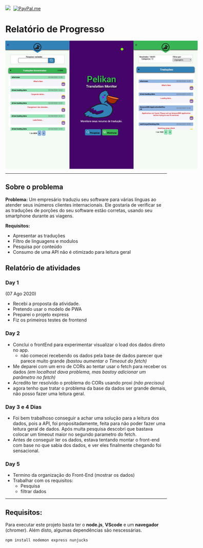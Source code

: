 <a href ="https://www.linkedin.com/in/henrickyl/"><img src="https://image.flaticon.com/icons/svg/174/174857.svg" width="20" style="margin-right:5px"></a>
[![PayPal.me](https://img.shields.io/badge/paypal-donate-119fde.svg)](https://www.paypal.com/cgi-bin/webscr?cmd=_donations&business=5EYBZRRUNZ7UA&currency_code=BRL&source=url)

# Relatório de Progresso
<div style="display:flex; flex-direction:row;">
<img src="public/img/3_search.jpeg" width="200px">
<img src="public/img/1_home.jpeg" width="200px">
<img src="public/img/2_monitor.jpeg" width="200px">
</div>


<hr>

## Sobre o problema

**Problema:** Um empresário traduziu seu software para várias línguas ao atender seus inúmeros clientes internacionais. Ele gostaria de verificar se as traduções de porções do seu software estão corretas, usando seu smartphone durante as viagens.

**Requisitos:**
* Apresentar as traduções
* Filtro de linguagens e modulos
* Pesquisa por conteúdo
* Consumo de uma API não é otimizado para leitura geral

## Relatório de atividades

### Day 1
(07 Ago 2020)

* Recebi a proposta da atividade.
* Pretendo usar o modelo de PWA
* Preparei o projeto express
* Fiz os primeiros testes de frontend

### Day 2 

* Conclui o frontEnd para experimentar visualizar o load dos dados direto no app.
    - não comecei recebendo os dados pela base de dados parecer que parece muito grande *(bastou aumentar o Timeout do fetch)*
* Me deparei com um erro de CORs ao tentar usar o fetch para receber os dados *(em localhost dava problema, mas bastoy adicionar um parâmetro no fetch)*
* Acredito ter resolvido o problema do CORs usando proxi *(não precisou)*
* agora tenho que tratar o problema da base da dados ser grande demais, não posso fazer uma leitura geral.

### Day 3 e 4 Dias

* Foi bem trabalhoso conseguir a achar uma solução para a leitura dos dados, pois a API, foi propositadamente, feita para não poder fazer uma leitura geral de dados. Após muita pesquisa descobri que bastava colocar um timeout maior no segundo parametro do fetch.
* Antes de conseguir ler os dados, estava tentando montar o front-end com base no que sabia dos dados, e ver eles finalmente chegando foi sensacional.

### Day 5

* Termino da organização do Front-End (mostrar os dados)
* Trabalhar com os requisitos:
    - Pesquisa
    - filtrar dados



<hr>

## Requisitos:

Para executar este projeto basta ter o **node.js**, **VScode** e um **navegador** (chromer). Além disto, algumas dependências são nescessárias.

~~~bash
npm install nodemon express nunjucks
~~~